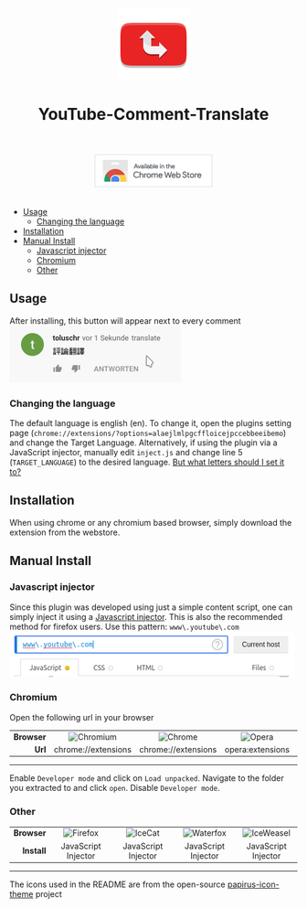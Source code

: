 <p align="center"><img src="docs/icon.png"></p>
<h1 align="center">YouTube-Comment-Translate</h1>

<p align="center">
	</br></br>
		<a href="https://chrome.google.com/webstore/detail/youtube-comment-translate/alaejlmlpgcffloicejpccebbeeibemo">
			<img src="docs/ChromeWebStore_BadgeWBorder_v2_206x58.png">
	</br></br>
</p>

<!-- vim-markdown-toc GFM -->

* [Usage](#usage)
    * [Changing the language](#changing-the-language)
* [Installation](#installation)
* [Manual Install](#manual-install)
    * [Javascript injector](#javascript-injector)
    * [Chromium](#chromium)
    * [Other](#other)

<!-- vim-markdown-toc -->

## Usage
After installing, this button will appear next to every comment</br>
<img src="docs/usage.gif">

### Changing the language
The default language is english (en). To change it, open the plugins setting page (`chrome://extensions/?options=alaejlmlpgcffloicejpccebbeeibemo`)
and change the Target Language. Alternatively, if using the plugin via a JavaScript injector, manually edit `inject.js` and change line 5 (`TARGET_LANGUAGE`) to the desired language.
[But what letters should I set it to?](https://www.gnu.org/software/gettext/manual/html_node/Usual-Language-Codes.html)

## Installation
When using chrome or any chromium based browser, simply download the extension from the webstore.

## Manual Install
### Javascript injector
Since this plugin was developed using just a simple content script, one can simply inject it using a [Javascript injector](https://github.com/Lor-Saba/Code-Injector).
This is also the recommended method for firefox users. Use this pattern: `www\.youtube\.com`
<img src="docs/injector.png">

### Chromium
Open the following url in your browser
<table>
	<tr>
		<td align="right"><b>Browser</b></td>
		<td align="center"><img src="https://raw.github.com/PapirusDevelopmentTeam/papirus-icon-theme/master/Papirus/48x48/apps/chromium-browser.svg" title="Chromium"></td>
		<td align="center"><img src="https://raw.github.com/PapirusDevelopmentTeam/papirus-icon-theme/master/Papirus/48x48/apps/google-chrome.svg" title="Chrome"></td>
		<td align="center"><img src="https://raw.github.com/PapirusDevelopmentTeam/papirus-icon-theme/master/Papirus/48x48/apps/opera.svg" title="Opera"></td>
		<td align="center"><img src="https://raw.github.com/PapirusDevelopmentTeam/papirus-icon-theme/master/Papirus/48x48/apps/brave.svg" title="Brave"></td>
		<td align="center"><img src="https://raw.github.com/PapirusDevelopmentTeam/papirus-icon-theme/master/Papirus/48x48/apps/vivaldi.svg" title="Brave"></td>
	</tr>
	<tr>
		<td align="right"><b>Url</b></td>
		<td align="center">chrome://extensions</td>
		<td align="center">chrome://extensions</td>
		<td align="center">opera:extensions</td>
		<td align="center">chrome://extensions</td>
		<td align="center">vivaldi://extensions</td>
	</tr>
</table>

---

Enable `Developer mode` and click on `Load unpacked`.
Navigate to the folder you extracted to and click `open`. Disable `Developer mode`.

### Other
<table>
	<tr>
		<td align="right"><b>Browser</b></td>
		<td align="center"><img src="https://raw.githubusercontent.com/PapirusDevelopmentTeam/papirus-icon-theme/master/Papirus/48x48/apps/firefox.svg" title="Firefox"></td>
		<td align="center"><img src="https://raw.githubusercontent.com/PapirusDevelopmentTeam/papirus-icon-theme/master/Papirus/48x48/apps/icecat.svg" title="IceCat"></td>
		<td align="center"><img src="https://raw.githubusercontent.com/PapirusDevelopmentTeam/papirus-icon-theme/master/Papirus/48x48/apps/waterfox.svg" title="Waterfox"></td>
		<td align="center"><img src="https://raw.githubusercontent.com/PapirusDevelopmentTeam/papirus-icon-theme/master/Papirus/48x48/apps/iceweasel.svg" title="IceWeasel"></td>
	</tr>
	<tr>
		<td align="right"><b>Install</b></td>
		<td align="center">JavaScript Injector</td>
		<td align="center">JavaScript Injector</td>
		<td align="center">JavaScript Injector</td>
		<td align="center">JavaScript Injector</td>
	</tr>
</table>

---

The icons used in the README are from the open-source [papirus-icon-theme](https://github.com/PapirusDevelopmentTeam/papirus-icon-theme) project
